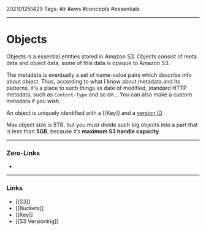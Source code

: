 202101251429
Tags: #z #aws #concepts #essentials 

---
# Objects

Objects is a essential entities stored in Amazon S3. Objects consist of meta data and object data, some of this data is opaque to Amazon S3. 

The metadata is eventually a set of name-value pairs which describe info about object. Thus, according to what I know about metadata and its patterns, it's a place to such things as date of modified, standard HTTP metadata, such as ```Content-Type``` and so on... You can also make a custom metadata if you wish.

An object is uniquely identified with a [[Key]] and a [version ID](<S3 Versioning>).

 Max object size is 5TB, but you must divide such big objects into a part that is less than **5GB**, because it’s **maximum S3 handle capacity**.

---
### Zero-Links
- 
---
### Links
- [[S3]]
- [[Buckets]]
- [[Key]]
- [[S3 Versioning]]